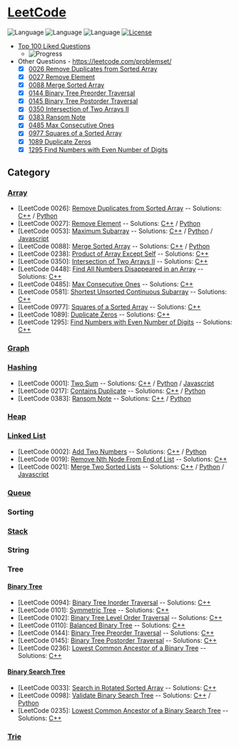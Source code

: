 # [LeetCode](https://leetcode.com/problemset/algorithms/)
![Language](https://img.shields.io/badge/Language-C++%2011-yellow) ![Language](https://img.shields.io/badge/Language-JavaScript-yellow) ![Language](https://img.shields.io/badge/Language-Python-yellow) [![License](https://img.shields.io/badge/License-MIT-blue.svg)](./LICENSE)
* [Top 100 Liked Questions](https://leetcode.com/problemset/top-100-liked-questions/)
  - ![Progress](https://img.shields.io/badge/Progress-49%20%2F%20100-ff69b4.svg)
* Other Questions - https://leetcode.com/problemset/
  - [x] [0026 Remove Duplicates from Sorted Array](https://leetcode.com/problems/remove-duplicates-from-sorted-array/)
  - [x] [0027 Remove Element](https://leetcode.com/problems/remove-element/)
  - [x] [0088 Merge Sorted Array](https://leetcode.com/problems/merge-sorted-array/)
  - [x] [0144 Binary Tree Preorder Traversal](https://leetcode.com/problems/binary-tree-preorder-traversal/)
  - [x] [0145 Binary Tree Postorder Traversal](https://leetcode.com/problems/binary-tree-postorder-traversal/)
  - [x] [0350 Intersection of Two Arrays II](https://leetcode.com/problems/intersection-of-two-arrays-ii/)
  - [x] [0383 Ransom Note](https://leetcode.com/problems/ransom-note/)
  - [x] [0485 Max Consecutive Ones](https://leetcode.com/problems/max-consecutive-ones/)
  - [x] [0977 Squares of a Sorted Array](https://leetcode.com/problems/squares-of-a-sorted-array/)
  - [x] [1089 Duplicate Zeros](https://leetcode.com/problems/duplicate-zeros/)
  - [x] [1295 Find Numbers with Even Number of Digits](https://leetcode.com/problems/find-numbers-with-even-number-of-digits/)

## Category
### [Array](https://tech.jocodoma.com/2019/08/11/Overview-of-Data-Structures/#Array)
* [LeetCode 0026]: [Remove Duplicates from Sorted Array](https://leetcode.com/problems/remove-duplicates-from-sorted-array/) -- Solutions: [C++](Problems/0026_Remove_Duplicates_from_Sorted_Array/remove_duplicates_from_sorted_array.cpp) / [Python](Problems/0026_Remove_Duplicates_from_Sorted_Array/remove_duplicates_from_sorted_array.py)
* [LeetCode 0027]: [Remove Element](https://leetcode.com/problems/remove-element/) -- Solutions: [C++](Problems/0027_Remove_Element/remove_element.cpp) / [Python](Problems/0027_Remove_Element/remove_element.py)
* [LeetCode 0053]: [Maximum Subarray](https://leetcode.com/problems/maximum-subarray/) -- Solutions: [C++](Problems/0053_Maximum_Subarray/maximum_subarray.cpp) / [Python](Problems/0053_Maximum_Subarray/maximum_subarray.py) / [Javascript](Problems/0053_Maximum_Subarray/maximum_subarray.js)
* [LeetCode 0088]: [Merge Sorted Array](https://leetcode.com/problems/merge-sorted-array/) -- Solutions: [C++](Problems/0088_Merge_Sorted_Array/merge_sorted_array.cpp) / [Python](Problems/0088_Merge_Sorted_Array/merge_sorted_array.py)
* [LeetCode 0238]: [Product of Array Except Self](https://leetcode.com/problems/product-of-array-except-self/) -- Solutions: [C++](Problems/0238_Product_of_Array_Except_Self/product_of_array_except_self.cpp)
* [LeetCode 0350]: [Intersection of Two Arrays II](https://leetcode.com/problems/intersection-of-two-arrays-ii/) -- Solutions: [C++](Problems/0350_Intersection_of_Two_Arrays_II/intersection_of_two_arrays_ii.cpp)
* [LeetCode 0448]: [Find All Numbers Disappeared in an Array](https://leetcode.com/problems/find-all-numbers-disappeared-in-an-array/) -- Solutions: [C++](Problems/0448_Find_All_Numbers_Disappeared_in_an_Array/find_all_numbers_disappeared_in_an_array.cpp)
* [LeetCode 0485]: [Max Consecutive Ones](https://leetcode.com/problems/max-consecutive-ones/) -- Solutions: [C++](Problems/0485_Max_Consecutive_Ones/max_consecutive_ones.cpp)
* [LeetCode 0581]: [Shortest Unsorted Continuous Subarray](https://leetcode.com/problems/shortest-unsorted-continuous-subarray/) -- Solutions: [C++](Problems/0581_Shortest_Unsorted_Continuous_Subarray/shortest_unsorted_continuous_subarray.cpp)
* [LeetCode 0977]: [Squares of a Sorted Array](https://leetcode.com/problems/squares-of-a-sorted-array/) -- Solutions: [C++](Problems/0977_Squares_of_a_Sorted_Array/squares_of_a_sorted_array.cpp)
* [LeetCode 1089]: [Duplicate Zeros](https://leetcode.com/problems/find-numbers-with-even-number-of-digits/) -- Solutions: [C++](Problems/1089_Duplicate_Zeros/duplicate_zeros.cpp)
* [LeetCode 1295]: [Find Numbers with Even Number of Digits](https://leetcode.com/problems/find-numbers-with-even-number-of-digits/) -- Solutions: [C++](Problems/1295_Find_Numbers_with_Even_Number_of_Digits/find_numbers_with_even_number_of_digits.cpp)


### [Graph](https://tech.jocodoma.com/2019/08/11/Overview-of-Data-Structures/#Graph)


### [Hashing](https://tech.jocodoma.com/2019/08/11/Overview-of-Data-Structures/#Hashing)
* [LeetCode 0001]: [Two Sum](https://leetcode.com/problems/two-sum/) -- Solutions: [C++](https://github.com/jocodoma/coding-interview-prep/blob/master/LeetCode/Problems/0001_Two_Sum/two_sum.cpp) / [Python](https://github.com/jocodoma/coding-interview-prep/blob/master/LeetCode/Problems/0001_Two_Sum/two_sum.py) / [Javascript](https://github.com/jocodoma/coding-interview-prep/blob/master/LeetCode/Problems/0001_Two_Sum/two_sum.js)
* [LeetCode 0217]: [Contains Duplicate](https://leetcode.com/problems/contains-duplicate/) -- Solutions: [C++](Problems/0217_Contains_Duplicate/contains_duplicate.cpp) / [Python](Problems/0217_Contains_Duplicate/contains_duplicate.py)
* [LeetCode 0383]: [Ransom Note](https://leetcode.com/problems/ransom-note/) -- Solutions: [C++](Problems/0383_Ransom_Note/ransom_note.cpp) / [Python](Problems/0383_Ransom_Note/ransom_note.py)


### [Heap](https://tech.jocodoma.com/2019/08/11/Overview-of-Data-Structures/#Binary-Heap)


### [Linked List](https://tech.jocodoma.com/2019/08/11/Overview-of-Data-Structures/#Linked-List)
* [LeetCode 0002]: [Add Two Numbers](https://leetcode.com/problems/add-two-numbers/) -- Solutions: [C++](Problems/0002_Add_Two_Numbers/add_two_numbers.cpp) / [Python](Problems/0002_Add_Two_Numbers/add_two_numbers.py)
* [LeetCode 0019]: [Remove Nth Node From End of List](https://leetcode.com/problems/remove-nth-node-from-end-of-list/) -- Solutions: [C++](Problems/0019_Remove_Nth_Node_from_End_of_List/remove_nth_node_from_end_of_list.cpp)
* [LeetCode 0021]: [Merge Two Sorted Lists](https://leetcode.com/problems/merge-two-sorted-lists/) -- Solutions: [C++](Problems/0021_Merge_Two_Sorted_Lists/merge_two_sorted_lists.cpp) / [Python](Problems/0021_Merge_Two_Sorted_Lists/merge_two_sorted_lists.py) / [Javascript](Problems/0021_Merge_Two_Sorted_Lists/merge_two_sorted_lists.js)


### [Queue](https://tech.jocodoma.com/2019/08/11/Overview-of-Data-Structures/#Queue)


### Sorting


### [Stack](https://tech.jocodoma.com/2019/08/11/Overview-of-Data-Structures/#Stack)


### String


### Tree
#### [Binary Tree](https://tech.jocodoma.com/2019/08/11/Overview-of-Data-Structures/#Binary-Tree)
* [LeetCode 0094]: [Binary Tree Inorder Traversal](https://leetcode.com/problems/binary-tree-inorder-traversal/) -- Solutions: [C++](Problems/0094_Binary_Tree_Inorder_Traversal/binary_tree_inorder_traversal.cpp)
* [LeetCode 0101]: [Symmetric Tree](https://leetcode.com/problems/symmetric-tree/) -- Solutions: [C++](https://github.com/jocodoma/coding-interview-prep/blob/master/LeetCode/Problems/0101_Symmetric_Tree/symmetric_tree.cpp)
* [LeetCode 0102]: [Binary Tree Level Order Traversal](https://leetcode.com/problems/binary-tree-level-order-traversal/) -- Solutions: [C++](Problems/0102_Binary_Tree_Level-Order_Traversal/binary_tree_level_order_traversal.cpp)
* [LeetCode 0110]: [Balanced Binary Tree](https://leetcode.com/problems/balanced-binary-tree/) -- Solutions: [C++](Problems/0110_Balanced_Binary_Tree/balanced_binary_tree.cpp)
* [LeetCode 0144]: [Binary Tree Preorder Traversal](https://leetcode.com/problems/binary-tree-preorder-traversal/) -- Solutions: [C++](Problems/0144_Binary_Tree_Preorder_Traversal/binary_tree_preorder_traversal.cpp)
* [LeetCode 0145]: [Binary Tree Postorder Traversal](https://leetcode.com/problems/binary-tree-postorder-traversal/) -- Solutions: [C++](Problems/0145_Binary_Tree_Postorder_Traversal/binary_tree_postorder_traversal.cpp)
* [LeetCode 0236]: [Lowest Common Ancestor of a Binary Tree](https://leetcode.com/problems/lowest-common-ancestor-of-a-binary-tree/) -- Solutions: [C++](Problems/0236_Lowest_Common_Ancestor_of_a_Binary_Tree/lowest_common_ancestor_of_a_binary_tree.cpp)

#### [Binary Search Tree](https://tech.jocodoma.com/2019/08/11/Overview-of-Data-Structures/#Binary-Search-Tree)
* [LeetCode 0033]: [Search in Rotated Sorted Array](https://leetcode.com/problems/search-in-rotated-sorted-array/) -- Solutions: [C++](Problems/0033_Search_in_Rotated_Sorted_Array/search_in_rotated_sorted_array.cpp)
* [LeetCode 0098]: [Validate Binary Search Tree](https://leetcode.com/problems/validate-binary-search-tree/) -- Solutions: [C++](Problems/0098_Validate_Binary_Search_Tree/validate_binary_search_tree.cpp) / [Python](Problems/0021_Merge_Two_Sorted_Lists/merge_two_sorted_lists.py)
* [LeetCode 0235]: [Lowest Common Ancestor of a Binary Search Tree](https://leetcode.com/problems/lowest-common-ancestor-of-a-binary-search-tree/) -- Solutions: [C++](Problems/0235_Lowest_Common_Ancestor_of_a_Binary_Search_Tree/lowest_common_ancestor_of_a_binary_search_tree.cpp)

### [Trie](https://tech.jocodoma.com/2019/08/11/Overview-of-Data-Structures/#Trie)
